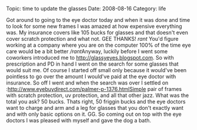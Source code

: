 Topic: time to update the glasses
Date: 2008-08-16
Category: life

Got around to going to the eye doctor today and when it was done and time to look for some new frames I was amazed at how expensive everything was. My insurance covers like 105 bucks for glasses and that doesn't even cover scratch protection and what not. GEE THANKS! *rant* You'd figure working at a company where you are on the computer 100% of the time eye care would be a bit better */rant*Anyway, luckily before I went some coworkers introduced me to http://glassyeyes.blogspot.com. So with prescription and PD in hand I went on the search for some glasses that would suit me. Of course I started off small only because it would've been pointless to go over the amount I would've paid at the eye doctor with insurance. So off I went and when the search was over I settled on :http://www.eyebuydirect.com/palmer-p-1376.htmlSimple pair of frames with scratch protection, uv protection, and all that other jazz. What was the total you ask? 50 bucks. Thats right, 50 friggin bucks and the eye doctors want to charge and arm and a leg for glasses that you don't exactly want and with only basic options on it. GG. So coming out on top with the eye doctors I was pleased with myself and gave the dog a bath.



